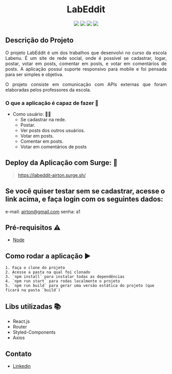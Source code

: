 <h1 align="center"> LabEddit </h1>

<p align="center"><img src="https://img.shields.io/static/v1?label=react&message=framework&color=blue&style=flat&logo=REACT"/>
<img src="https://img.shields.io/static/v1?label=styled-components&message=lib&color=pink&style=flat&logo=STYLED-COMPONENTS"/>
<img src="https://img.shields.io/static/v1?label=axios&message=lib&color=black&style=flat&logo=AXIOS"/>
<img src="https://img.shields.io/static/v1?label=router&message=lib&color=blue&style=flat&logo=ROUTER"/></p>



## Descrição do Projeto
<p align="justify"> O projeto LabEddit é um dos trabalhos que desenvolvi no curso da escola Labenu. É um site de rede social, onde é possível se cadastrar, logar, postar, votar em posts, comentar em posts, e votar em comentários de posts. A aplicação possuí suporte responsivo para mobile e foi pensada para ser simples e objetiva.</p>
<p align="justify">O projeto consiste em comunicação com APIs externas que foram elaboradas pelos professores da escola.</p>

### O que a aplicação é capaz de fazer :checkered_flag:
- Como usuário: :ok_woman:
    - Se cadastrar na rede. 
    - Postar.
    - Ver posts dos outros usuários.
    - Votar em posts.
    - Comentar em posts.
    - Votar em comentários de posts
    
## Deploy da Aplicação com Surge: :dash:

> https://labeddit-airton.surge.sh/

## Se você quiser testar sem se cadastrar, acesse o link acima, e faça login com os seguintes dados:
e-mail: airton@gmail.com
senha: a1

## Pré-requisitos :warning:

- [Node](https://nodejs.org/en/download/)

## Como rodar a aplicação :arrow_forward:
    1. Faça o clone do projeto
    2. Acesse a pasta na qual foi clonado
    3. `npm install` para instalar todas as dependências
    4. `npm run start` para rodas localmente o projeto
    5. `npm run build` para gerar uma versão estática do projeto (que ficará na pasta `build`)
    
## Libs utilizadas :books:

- React.js
- Router
- Styled-Components
- Axios

## Contato
- [Linkedin](https://www.linkedin.com/in/airton-lopes-dos-santos/)
